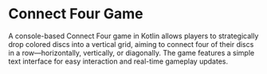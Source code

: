 # Connect Four Game
A console-based Connect Four game in Kotlin allows players to strategically drop colored discs into a vertical grid, aiming to connect four of their discs in a row—horizontally, vertically, or diagonally. The game features a simple text interface for easy interaction and real-time gameplay updates.
